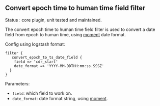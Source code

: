 Convert epoch time to human time field filter
---

Status : core plugin, unit tested and maintained.

The convert epoch time to human time field filter is used to convert a date field from epoch to human time, using [moment](http://momentjs.com/docs/#/parsing/string-format/) date format.

Config using logstash format:

````
filter {
   convert_epoch_to_ts_date_field {
    field => 'cdr_start'
    date_format => 'YYYY-MM-DDTHH:mm:ss.SSSZ'
  }
}
````

Parameters:

* ``field``: which field to work on.
* ``date_format``: date format string, using [moment](http://momentjs.com/docs/#/parsing/string-format/).
